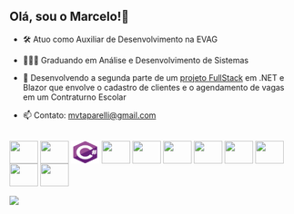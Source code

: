 ## Olá, sou o Marcelo!👋

- 🛠️ Atuo como Auxiliar de Desenvolvimento na EVAG
  
- 👨🏻‍🎓 Graduando em Análise e Desenvolvimento de Sistemas

- 🌱 Desenvolvendo a segunda parte de um <a href="https://github.com/marcelotaparelli/zullen-fullstack-project">projeto FullStack</a> em .NET e Blazor que envolve o cadastro de clientes e o agendamento de vagas em um Contraturno Escolar

- 📫 Contato: mvtaparelli@gmail.com

<div style="display: inline-block;"><br>
  <img align="center" height="40" width="50" src="https://cdn.jsdelivr.net/gh/devicons/devicon@latest/icons/dotnetcore/dotnetcore-original.svg">
  <img align="center" height="40" width="50" src="https://cdn.jsdelivr.net/gh/devicons/devicon@latest/icons/blazor/blazor-original.svg">
  <img align="center" height="40" width="50" src="https://raw.githubusercontent.com/devicons/devicon/master/icons/csharp/csharp-original.svg">
  <img align="center" height="40" width="50" src="https://cdn.jsdelivr.net/gh/devicons/devicon@latest/icons/angular/angular-original.svg">
  <img align="center" height="40" width="50" src="https://cdn.jsdelivr.net/gh/devicons/devicon@latest/icons/git/git-plain-wordmark.svg">
  <img align="center" height="40" width="50" src="https://cdn.jsdelivr.net/gh/devicons/devicon@latest/icons/microsoftsqlserver/microsoftsqlserver-original.svg">
  <img align="center" height="40" width="50" src="https://cdn.jsdelivr.net/gh/devicons/devicon@latest/icons/docker/docker-original.svg">
  <img align="center" height="40" width="50" src="https://cdn.jsdelivr.net/gh/devicons/devicon@latest/icons/javascript/javascript-original.svg">
  <img align="center" height="40" width="50" src="https://cdn.jsdelivr.net/gh/devicons/devicon@latest/icons/typescript/typescript-original.svg">
  <img align="center" height="40" width="50" src="https://cdn.jsdelivr.net/gh/devicons/devicon@latest/icons/css3/css3-original.svg">
  <img align="center" height="40" width="50" src="https://cdn.jsdelivr.net/gh/devicons/devicon@latest/icons/html5/html5-original.svg">
</div>
<br><br>
<div>
  <a href="https://www.linkedin.com/in/marcelo-taparelli/" target="_blank"><img src="https://img.shields.io/badge/-LinkedIn-%230077B5?style=for-the-badge&logo=linkedin&logoColor=white" target="_blank"></a>
</div>

